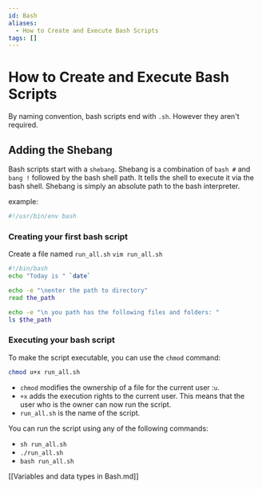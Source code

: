 ```yaml
---
id: Bash
aliases:
  - How to Create and Execute Bash Scripts
tags: []
---
```


# How to Create and Execute Bash Scripts

By naming convention, bash scripts end with `.sh`. However they aren't required.

## Adding the Shebang

Bash scripts start with a `shebang`. Shebang is a combination of `bash #` and
`bang !` followed by the bash shell path. It tells the shell to execute it via
the bash shell. Shebang is simply an absolute path to the bash interpreter.

example:

```bash
#!/usr/bin/env bash
```

### Creating your first bash script

Create a file named `run_all.sh`
`vim run_all.sh`

```bash
#!/bin/bash
echo "Today is " `date`

echo -e "\nenter the path to directory"
read the_path

echo -e "\n you path has the following files and folders: "
ls $the_path

```

### Executing your bash script

To make the script executable, you can use the `chmod` command:

```bash
chmod u+x run_all.sh
```

- `chmod` modifies the ownership of a file for the current user :`u`.
- `+x` adds the execution rights to the current user. This means that the user
  who is the owner can now run the script.
- `run_all.sh` is the name of the script.

You can run the script using any of the following commands:

- `sh run_all.sh`
- `./run_all.sh`
- `bash run_all.sh`

[[Variables and data types in Bash.md]]
